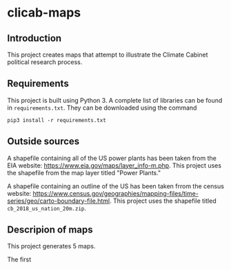 # clicab-maps

## Introduction

This project creates maps that attempt to illustrate the Climate Cabinet political research process.

## Requirements

This project is built using Python 3. A complete list of libraries can be found in `requirements.txt`. They can be downloaded using the command
```
pip3 install -r requirements.txt
```

## Outside sources

A shapefile containing all of the US power plants has been taken from the EIA website: https://www.eia.gov/maps/layer_info-m.php. This project uses the shapefile from the map layer titled "Power Plants."

A shapefile containing an outline of the US has been taken frrom the census website: https://www.census.gov/geographies/mapping-files/time-series/geo/carto-boundary-file.html. This project uses the shapefile titled `cb_2018_us_nation_20m.zip`.

## Descripion of maps

This project generates 5 maps.

The first 

